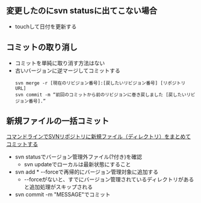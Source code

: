 ## 変更したのにsvn statusに出てこない場合
- touchして日付を更新する

## コミットの取り消し
- コミットを単純に取り消す方法はない
- 古いバージョンに逆マージしてコミットする
  ```
  svn merge -r [現在のリビジョン番号]:[戻したいリビジョン番号] [リポジトリURL]
  svn commit -m “前回のコミットから前のリビジョンに巻き戻しました [戻したいリビジョン番号].”
  ```
  
## 新規ファイルの一括コミット
[コマンドラインでSVNリポジトリに新規ファイル（ディレクトリ）をまとめてコミットする](http://memories.zal.jp/WP/blog/20141124_2392.html)
- svn statusでバージョン管理外ファイル(?付き)を確認
  - svn updateでローカルは最新状態にすること
- svn add * --forceで再帰的にバージョン管理対象に追加する
  - --forceがないと、すでにバージョン管理されているディレクトリがあると追加処理がスキップされる
- svn commit -m "MESSAGE"でコミット
